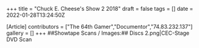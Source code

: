 +++
title = "Chuck E. Cheese's Show 2 2018"
draft = false
tags = []
date = 2022-01-28T13:24:50Z

[Article]
contributors = ["The 64th Gamer","Documentor","74.83.232.137"]
gallery = []
+++
##Showtape Scans / Images:##
<gallery>
Discs 2.png|CEC-Stage DVD Scan
</gallery>